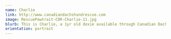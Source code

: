 ```yaml
---
name: Charlie
link: http://www.canadiandachshundrescue.com
image: RescuePawtrait-CDR-Charlie-11.jpg
blurb: This is Charlie, a 1yr old doxie available through Canadian Dachshund Rescue. He is very nervous at first, but warms up quickly once he gets to know you.
orientation: portrait
---
```

